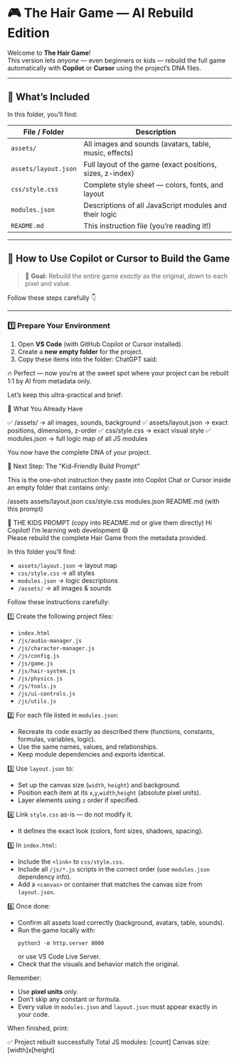# 🎮 The Hair Game — AI Rebuild Edition

Welcome to **The Hair Game**!  
This version lets *anyone* — even beginners or kids — rebuild the full game automatically with **Copilot** or **Cursor** using the project’s DNA files.

---

## 🧩 What’s Included

In this folder, you’ll find:

| File / Folder | Description |
|----------------|-------------|
| `assets/` | All images and sounds (avatars, table, music, effects) |
| `assets/layout.json` | Full layout of the game (exact positions, sizes, z-index) |
| `css/style.css` | Complete style sheet — colors, fonts, and layout |
| `modules.json` | Descriptions of all JavaScript modules and their logic |
| `README.md` | This instruction file (you’re reading it!) |

---

## 🚀 How to Use Copilot or Cursor to Build the Game

> 🧠 **Goal:** Rebuild the entire game *exactly* as the original, down to each pixel and value.

Follow these steps carefully 👇

---

### 1️⃣ Prepare Your Environment

1. Open **VS Code** (with GitHub Copilot or Cursor installed).  
2. Create a **new empty folder** for the project.  
3. Copy these items into the folder:
ChatGPT said:

🔥 Perfect — now you’re at the sweet spot where your project can be rebuilt 1:1 by AI from metadata only.

Let’s keep this ultra-practical and brief:

🧩 What You Already Have

✅ /assets/ → all images, sounds, background
✅ assets/layout.json → exact positions, dimensions, z-order
✅ css/style.css → exact visual style
✅ modules.json → full logic map of all JS modules

You now have the complete DNA of your project.

🎯 Next Step: The “Kid-Friendly Build Prompt”

This is the one-shot instruction they paste into Copilot Chat or Cursor inside an empty folder that contains only:

/assets
assets/layout.json
css/style.css
modules.json
README.md (with this prompt)

🧠 THE KIDS PROMPT (copy into README.md or give them directly)
Hi Copilot! I’m learning web development 😄  
Please rebuild the complete Hair Game from the metadata provided.

In this folder you’ll find:
- `assets/layout.json` → layout map
- `css/style.css` → all styles
- `modules.json` → logic descriptions
- `/assets/` → all images & sounds

Follow these instructions carefully:

1️⃣ Create the following project files:
   - `index.html`
   - `/js/audio-manager.js`
   - `/js/character-manager.js`
   - `/js/config.js`
   - `/js/game.js`
   - `/js/hair-system.js`
   - `/js/physics.js`
   - `/js/tools.js`
   - `/js/ui-controls.js`
   - `/js/utils.js`

2️⃣ For each file listed in `modules.json`:
   - Recreate its code exactly as described there (functions, constants, formulas, variables, logic).
   - Use the same names, values, and relationships.
   - Keep module dependencies and exports identical.

3️⃣ Use `layout.json` to:
   - Set up the canvas size (`width`, `height`) and background.
   - Position each item at its `x`,`y`,`width`,`height` (absolute pixel units).
   - Layer elements using `z` order if specified.

4️⃣ Link `style.css` as-is — do not modify it.  
   - It defines the exact look (colors, font sizes, shadows, spacing).

5️⃣ In `index.html`:
   - Include the `<link>` to `css/style.css`.
   - Include all `/js/*.js` scripts in the correct order (use `modules.json` dependency info).
   - Add a `<canvas>` or container that matches the canvas size from `layout.json`.

6️⃣ Once done:
   - Confirm all assets load correctly (background, avatars, table, sounds).
   - Run the game locally with:
     ```
     python3 -m http.server 8000
     ```
     or use VS Code Live Server.
   - Check that the visuals and behavior match the original.

Remember:
- Use **pixel units** only.
- Don’t skip any constant or formula.
- Every value in `modules.json` and `layout.json` must appear exactly in your code.

When finished, print:


✅ Project rebuilt successfully
Total JS modules: [count]
Canvas size: [width]x[height]
